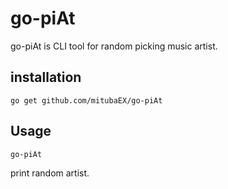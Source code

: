 # go-piAt
go-piAt is CLI tool for random picking music artist.

## installation

```
go get github.com/mitubaEX/go-piAt
```

## Usage

```
go-piAt
```

print random artist.
